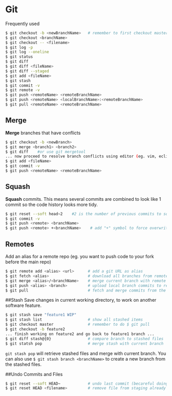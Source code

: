 # Git 
Frequently used
```bash
$ git checkout -b <newBranchName>   # remember to first checkout master branch
$ git checkout <branchName>
$ git checkout -- <filename>
$ git log -p
$ git log --oneline
$ git status
$ git diff
$ git diff <fileName>
$ git diff --staged
$ git add <fileName>
$ git stash
$ git commit -v 
$ git remote -v
$ git push <remoteName> <remoteBranchName>
$ git push <remoteName> <localBranchName>:<remoteBranchName>
$ git pull <remoteName> <remoteBranchName>
```

## Merge
**Merge** branches that have conflicts
```bash
$ git checkout -b <newBranch>
$ git merge <branch1> <branch2>
$ git diff    #or use git mergetool
... now proceed to resolve branch conflicts using editor (eg. vim, eclipse, atom)...
$ git add <fileName>
$ git commit -v
$ git push <remoteName> <remoteBranchName>
```


## Squash
**Squash** commits.  This means several commits are combined to look like 1 commit so the code history looks more tidy.
```bash
$ git reset --soft head~2    #2 is the number of previous commits to squash
$ git commit -v
$ git push <remote> <branchName>
$ git push <remote> +<branchName>    # add "+" symbol to force overwrite of remote git repo branch
```

## Remotes
Add an alias for a remote repo (eg. you want to push code to your fork before the main repo)
```sh
$ git remote add <alias> <url>      # add a git URL as alias
$ git fetch <alias>                 # download all branches from remote
$ git merge <alias>/<branchName>    # merge current branch with remote branch 
$ git push <alias> <branch>         # upload local branch commits to remote branch
$ git pull                          # fetch and merge commits from the tracking remote branch
```

##Stash
Save changes in current working directory, to work on another software feature.  

```sh
$ git stash save "feature1 WIP"
$ git stash list                    # show all stashed items
$ git checkout master               # remember to do $ git pull
$ git checkout -b feature2
... finish working on feature2 and go back to feature1 branch ...
$ git diff stash@{0}                # compare branch to stashed files
$ git statsh pop                    # merge stash with current branch
```
`git stash pop` will retrieve stashed files and merge with current branch.
You can also use `$ git stash branch <branchName>` to create a new branch from the stashed files.

##Undo Commits and Files
```sh
$ git reset --soft HEAD~            # undo last commit (becareful doing this if already pushed to remote repo)
$ git reset HEAD <filename>         # remove file from staging already (ie. undo a file that was committed)
```
